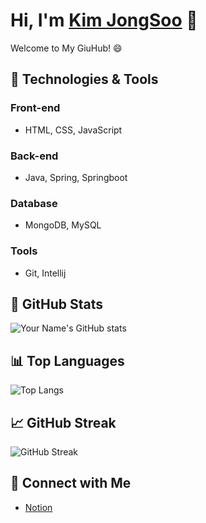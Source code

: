 # Hi, I'm [Kim JongSoo](https://github.com/JongSoo0919) 👋
Welcome to My GiuHub! 😄

## 🔧 Technologies & Tools

### Front-end
- HTML, CSS, JavaScript

### Back-end
- Java, Spring, Springboot

### Database
- MongoDB, MySQL

### Tools
- Git, Intellij

## 🌟 GitHub Stats

![Your Name's GitHub stats](https://github-readme-stats.vercel.app/api?username=JongSoo0919&show_icons=true&theme=radical)

## 📊 Top Languages

![Top Langs](https://github-readme-stats.vercel.app/api/top-langs/?username=JongSoo0919&layout=compact)

## 📈 GitHub Streak

![GitHub Streak](https://github-readme-streak-stats.herokuapp.com/?user=JongSoo0919)

## 🤝 Connect with Me

- [Notion](https://bit.ly/3NIjS8I)

